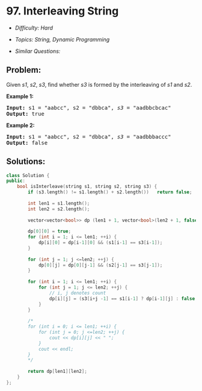 # 97. Interleaving String

* *Difficulty: Hard*

* *Topics: String, Dynamic Programming*

* *Similar Questions:*

## Problem:

<p>Given <em>s1</em>, <em>s2</em>, <em>s3</em>, find whether <em>s3</em> is formed by the interleaving of <em>s1</em> and <em>s2</em>.</p>

<p><strong>Example 1:</strong></p>

<pre>
<strong>Input:</strong> s1 = &quot;aabcc&quot;, s2 = &quot;dbbca&quot;, <em>s3</em> = &quot;aadbbcbcac&quot;
<strong>Output:</strong> true
</pre>

<p><strong>Example 2:</strong></p>

<pre>
<strong>Input:</strong> s1 = &quot;aabcc&quot;, s2 = &quot;dbbca&quot;, <em>s3</em> = &quot;aadbbbaccc&quot;
<strong>Output:</strong> false
</pre>

## Solutions:

```c++
class Solution {
public:
    bool isInterleave(string s1, string s2, string s3) {
        if (s3.length() != s1.length() + s2.length())   return false;
        
        int len1 = s1.length();
        int len2 = s2.length();
        
        vector<vector<bool>> dp (len1 + 1, vector<bool>(len2 + 1, false));
        
        dp[0][0] = true;
        for (int i = 1; i <= len1; ++i) {
            dp[i][0] = dp[i-1][0] && (s1[i-1] == s3[i-1]); 
        }
        
        for (int j = 1; j <=len2; ++j) {
            dp[0][j] = dp[0][j-1] && (s2[j-1] == s3[j-1]);
        }
        
        for (int i = 1; i <= len1; ++i) {
            for (int j = 1; j <= len2; ++j) {
                // i, j denotes count
                dp[i][j] = (s3[i+j -1] == s1[i-1] ? dp[i-1][j] : false ) || (s3[i+j - 1] == s2[j-1] ? dp[i][j-1] : false);            
            }
        }
        
        /*
        for (int i = 0; i <= len1; ++i) {
            for (int j = 0; j <=len2; ++j) {
                cout << dp[i][j] << " ";
            }
            cout << endl;
        }
        */
        
        return dp[len1][len2];
    }
};
```
